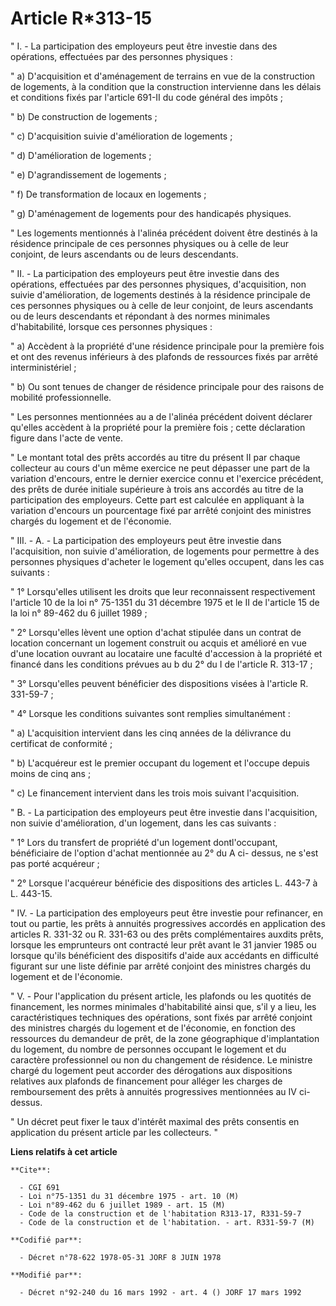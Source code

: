 # Article R*313-15

" I. - La participation des employeurs peut être investie dans des opérations, effectuées par des personnes physiques :

" a) D'acquisition et d'aménagement de terrains en vue de la construction de logements, à la condition que la construction
intervienne dans les délais et conditions fixés par l'article 691-II du code général des impôts ;

" b) De construction de logements ;

" c) D'acquisition suivie d'amélioration de logements ;

" d) D'amélioration de logements ;

" e) D'agrandissement de logements ;

" f) De transformation de locaux en logements ;

" g) D'aménagement de logements pour des handicapés physiques.

" Les logements mentionnés à l'alinéa précédent doivent être destinés à la résidence principale de ces personnes physiques ou
à celle de leur conjoint, de leurs ascendants ou de leurs descendants.

" II. - La participation des employeurs peut être investie dans des opérations, effectuées par des personnes physiques,
d'acquisition, non suivie d'amélioration, de logements destinés à la résidence principale de ces personnes physiques ou à
celle de leur conjoint, de leurs ascendants ou de leurs descendants et répondant à des normes minimales d'habitabilité,
lorsque ces personnes physiques :

" a) Accèdent à la propriété d'une résidence principale pour la première fois et ont des revenus inférieurs à des plafonds de
ressources fixés par arrêté interministériel ;

" b) Ou sont tenues de changer de résidence principale pour des raisons de mobilité professionnelle.

" Les personnes mentionnées au a de l'alinéa précédent doivent déclarer qu'elles accèdent à la propriété pour la première
fois ; cette déclaration figure dans l'acte de vente.

" Le montant total des prêts accordés au titre du présent II par chaque collecteur au cours d'un même exercice ne peut
dépasser une part de la variation d'encours, entre le dernier exercice connu et l'exercice précédent, des prêts de durée
initiale supérieure à trois ans accordés au titre de la participation des employeurs. Cette part est calculée en appliquant à
la variation d'encours un pourcentage fixé par arrêté conjoint des ministres chargés du logement et de l'économie.

" III. - A. - La participation des employeurs peut être investie dans l'acquisition, non suivie d'amélioration, de logements
pour permettre à des personnes physiques d'acheter le logement qu'elles occupent, dans les cas suivants :

" 1° Lorsqu'elles utilisent les droits que leur reconnaissent respectivement l'article 10 de la loi n° 75-1351 du 31 décembre
1975 et le II de l'article 15 de la loi n° 89-462 du 6 juillet 1989 ;

" 2° Lorsqu'elles lèvent une option d'achat stipulée dans un contrat de location concernant un logement construit ou acquis
et amélioré en vue d'une location ouvrant au locataire une faculté d'accession à la propriété et financé dans les conditions
prévues au b du 2° du I de l'article R. 313-17 ;

" 3° Lorsqu'elles peuvent bénéficier des dispositions visées à l'article R. 331-59-7 ;

" 4° Lorsque les conditions suivantes sont remplies simultanément :

" a) L'acquisition intervient dans les cinq années de la délivrance du certificat de conformité ;

" b) L'acquéreur est le premier occupant du logement et l'occupe depuis moins de cinq ans ;

" c) Le financement intervient dans les trois mois suivant l'acquisition.

" B. - La participation des employeurs peut être investie dans l'acquisition, non suivie d'amélioration, d'un logement, dans
les cas suivants :

" 1° Lors du transfert de propriété d'un logement dontl'occupant, bénéficiaire de l'option d'achat mentionnée au 2° du A ci-
dessus, ne s'est pas porté acquéreur ;

" 2° Lorsque l'acquéreur bénéficie des dispositions des articles L. 443-7 à L. 443-15.

" IV. - La participation des employeurs peut être investie pour refinancer, en tout ou partie, les prêts à annuités
progressives accordés en application des articles R. 331-32 ou R. 331-63 ou des prêts complémentaires auxdits prêts, lorsque
les emprunteurs ont contracté leur prêt avant le 31 janvier 1985 ou lorsque qu'ils bénéficient des dispositifs d'aide aux
accédants en difficulté figurant sur une liste définie par arrêté conjoint des ministres chargés du logement et de
l'économie.

" V. - Pour l'application du présent article, les plafonds ou les quotités de financement, les normes minimales
d'habitabilité ainsi que, s'il y a lieu, les caractéristiques techniques des opérations, sont fixés par arrêté conjoint des
ministres chargés du logement et de l'économie, en fonction des ressources du demandeur de prêt, de la zone géographique
d'implantation du logement, du nombre de personnes occupant le logement et du caractère professionnel ou non du changement de
résidence. Le ministre chargé du logement peut accorder des dérogations aux dispositions relatives aux plafonds de
financement pour alléger les charges de remboursement des prêts à annuités progressives mentionnées au IV ci-dessus.

" Un décret peut fixer le taux d'intérêt maximal des prêts consentis en application du présent article par les collecteurs. "

**Liens relatifs à cet article**

	**Cite**:

	  - CGI 691
	  - Loi n°75-1351 du 31 décembre 1975 - art. 10 (M)
	  - Loi n°89-462 du 6 juillet 1989 - art. 15 (M)
	  - Code de la construction et de l'habitation R313-17, R331-59-7
	  - Code de la construction et de l'habitation. - art. R331-59-7 (M)

	**Codifié par**:

	  - Décret n°78-622 1978-05-31 JORF 8 JUIN 1978

	**Modifié par**:

	  - Décret n°92-240 du 16 mars 1992 - art. 4 () JORF 17 mars 1992
